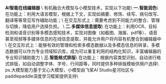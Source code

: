 **AI智能在线编辑器** \\
有机融合大模型与小模型技术，实现以下功能\\
**一.智能润色**\\
在功能上：利用大语言模型，根据上下文，实现如摘要、修饰、续写、病句改写、翻译等等常见写作辅助功能；\\
在交互形式上：需要考虑到不同能力的整合、管理与切换，降低用户选择负担。 \\
**二.多媒体信息提取**\\
在功能上：利用OCR、目标检测和语音识别等多模态感知技术，实现对图像（如截图、海报、pdf等）、语音甚至视频等多媒体信息的在线信息提取，并能允许用户将内容有机整合到编辑器中\\
在交互形式上：能够有效的管理和检索多模态数据以及多模态信息的转录，多模态数据可以作为专业领域知识库，成为可以重复利用的结构化知识，丰富编辑器的专业知识辅助能力 \\
**三.智能格式排版**\\
在功能上：根据内容类型识别，自动进行格式排版，如自动调整字体、字号、行间距等，同时提供多种排版模板供用户选择\\
ps.大模型能力基于文心大模型，小模型由飞桨AI Studio星河社区与paddlepaddle深度学习框架提供支持\\
